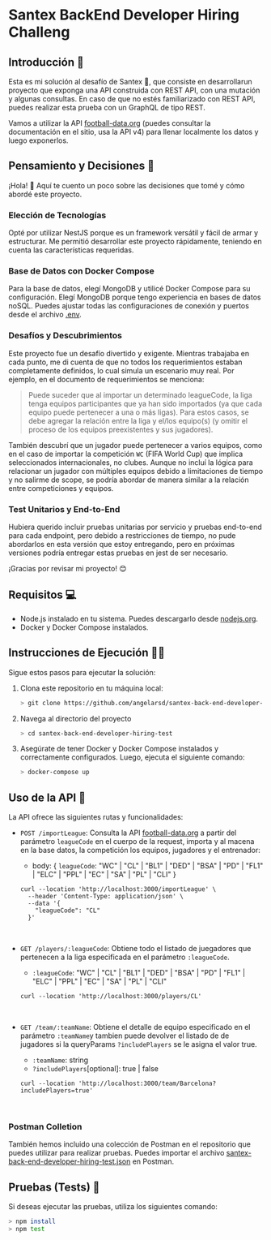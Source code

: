 # Santex BackEnd Developer Hiring Challeng


## Introducción 📄

Esta es mi solución al desafío de Santex 🚀, que consiste en desarrollarun proyecto que exponga una API construida con REST API, con una mutación y algunas consultas. En caso de que no estés familiarizado con REST API, puedes realizar esta prueba con un GraphQL de tipo REST.

Vamos a utilizar la API [football-data.org](http://www.football-data.org/) (puedes consultar la documentación en el sitio, usa la API v4) para llenar localmente los datos y luego exponerlos.

## Pensamiento y Decisiones 🤔

¡Hola! 👋 Aquí te cuento un poco sobre las decisiones que tomé y cómo abordé este proyecto.

### Elección de Tecnologías

Opté por utilizar NestJS porque es un framework versátil y fácil de armar y estructurar. Me permitió desarrollar este proyecto rápidamente, teniendo en cuenta las características requeridas.

### Base de Datos con Docker Compose

Para la base de datos, elegí MongoDB y utilicé Docker Compose para su configuración. Elegí MongoDB porque tengo experiencia en bases de datos noSQL. Puedes ajustar todas las configuraciones de conexión y puertos desde el archivo [.env](https://github.com/angelarsd/santex-back-end-developer-hiring-test/blob/master/.env).

### Desafíos y Descubrimientos

Este proyecto fue un desafío divertido y exigente. Mientras trabajaba en cada punto, me di cuenta de que no todos los requerimientos estaban completamente definidos, lo cual simula un escenario muy real. Por ejemplo, en el documento de requerimientos se menciona:

>Puede suceder que al importar un determinado leagueCode, la liga tenga equipos participantes que ya han sido importados (ya que cada equipo puede pertenecer a una o más ligas). Para estos casos, se debe agregar la relación entre la liga y el/los equipo(s) (y omitir el proceso de los equipos preexistentes y sus jugadores).


También descubrí que un jugador puede pertenecer a varios equipos, como en el caso de importar la competición `WC` (FIFA World Cup) que implica seleccionados internacionales, no clubes. Aunque no incluí la lógica para relacionar un jugador con múltiples equipos debido a limitaciones de tiempo y no salirme de scope, se podría abordar de manera similar a la relación entre competiciones y equipos.

### Test Unitarios y End-to-End

Hubiera querido incluir pruebas unitarias por servicio y pruebas end-to-end para cada endpoint, pero debido a restricciones de tiempo, no pude abordarlos en esta versión que estoy entregando, pero en próximas versiones podría entregar estas pruebas en jest de ser necesario.

¡Gracias por revisar mi proyecto! 😊

## Requisitos 💻

- Node.js instalado en tu sistema. Puedes descargarlo desde [nodejs.org](https://nodejs.org/).
- Docker y Docker Compose instalados.

## Instrucciones de Ejecución 👨‍💻

Sigue estos pasos para ejecutar la solución:

1. Clona este repositorio en tu máquina local:

   ```bash
   > git clone https://github.com/angelarsd/santex-back-end-developer-hiring-test
   ```

2. Navega al directorio del proyecto

   ```bash
   > cd santex-back-end-developer-hiring-test
   ```

3. Asegúrate de tener Docker y Docker Compose instalados y correctamente configurados. Luego, ejecuta el siguiente comando:
   ```bash
   > docker-compose up
   ```

## Uso de la API 💬

La API ofrece las siguientes rutas y funcionalidades:

- `POST /importLeague`: Consulta la API [football-data.org](http://www.football-data.org/) a partir del parámetro `leagueCode` en el cuerpo de la request, importa y al macena en la base datos, la competición los equipos, jugadores y el entrenador:

  - body: { `leagueCode`:  "WC" |  "CL" | "BL1" | "DED" | "BSA" | "PD" | "FL1" | "ELC" | "PPL" | "EC" | "SA" | "PL" | "CLI" }

  ```cURL
  curl --location 'http://localhost:3000/importLeague' \
    --header 'Content-Type: application/json' \
    --data '{
      "leagueCode": "CL"
    }'
  ```
&nbsp;
- `GET /players/:leagueCode`: Obtiene todo el listado de juegadores que pertenecen a la liga especificada en el parámetro `:leagueCode`.

    - `:leagueCode`: "WC" |  "CL" | "BL1" | "DED" | "BSA" | "PD" | "FL1" | "ELC" | "PPL" | "EC" | "SA" | "PL" | "CLI"

  ```cURL
  curl --location 'http://localhost:3000/players/CL'
  ```
&nbsp;
- `GET /team/:teamName`: Obtiene el detalle de equipo especificado en el parámetro `:teamName`y tambien puede devolver el listado de de jugadores si la queryParams `?includePlayers` se le asigna el valor true.

    - `:teamName`: string
    - `?includePlayers`[optional]: true | false

  ```cURL
  curl --location 'http://localhost:3000/team/Barcelona?includePlayers=true'
  ```
&nbsp;

### Postman Colletion

También hemos incluido una colección de Postman en el repositorio que puedes utilizar para realizar pruebas. Puedes importar el archivo [santex-back-end-developer-hiring-test.json](https://github.com/angelarsd/santex-back-end-developer-hiring-test/blob/master/santex-back-end-developer-hiring-test.postman_collection.json) en Postman.

## Pruebas (Tests) 🧪

Si deseas ejecutar las pruebas, utiliza los siguientes comando:

```bash
> npm install
> npm test
```
